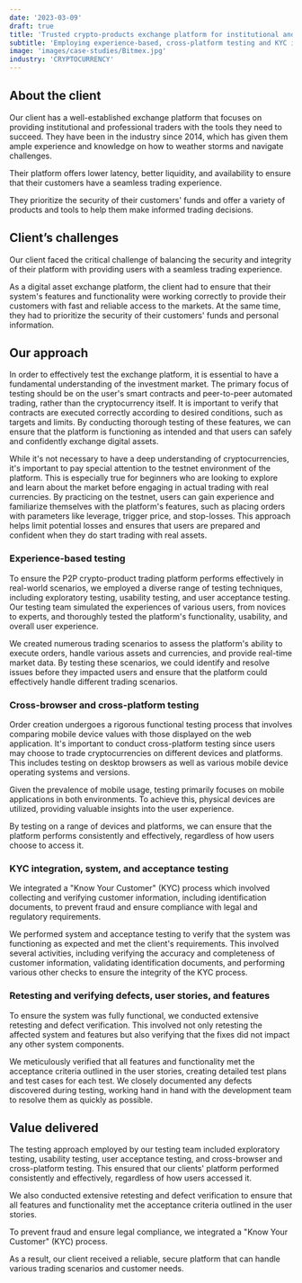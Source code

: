 ```yaml
---
date: '2023-03-09'
draft: true
title: 'Trusted crypto-products exchange platform for institutional and professional traders'
subtitle: 'Employing experience-based, cross-platform testing and KYC integration to ensure a seamless trading experience'
image: 'images/case-studies/Bitmex.jpg'
industry: 'CRYPTOCURRENCY'
---
```


## About the client

Our client has a well-established exchange platform that focuses on providing institutional and professional traders with the tools they need to succeed. They have been in the industry since 2014, which has given them ample experience and knowledge on how to weather storms and navigate challenges.

Their platform offers lower latency, better liquidity, and availability to ensure that their customers have a seamless trading experience.

They prioritize the security of their customers' funds and offer a variety of products and tools to help them make informed trading decisions.

## Client’s challenges

Our client faced the critical challenge of balancing the security and integrity of their platform with providing users with a seamless trading experience.

As a digital asset exchange platform, the client had to ensure that their system's features and functionality were working correctly to provide their customers with fast and reliable access to the markets. At the same time, they had to prioritize the security of their customers' funds and personal information.

## Our approach

In order to effectively test the exchange platform, it is essential to have a fundamental understanding of the investment market. The primary focus of testing should be on the user's smart contracts and peer-to-peer automated trading, rather than the cryptocurrency itself. It is important to verify that contracts are executed correctly according to desired conditions, such as targets and limits. By conducting thorough testing of these features, we can ensure that the platform is functioning as intended and that users can safely and confidently exchange digital assets.

While it's not necessary to have a deep understanding of cryptocurrencies, it's important to pay special attention to the testnet environment of the platform. This is especially true for beginners who are looking to explore and learn about the market before engaging in actual trading with real currencies. By practicing on the testnet, users can gain experience and familiarize themselves with the platform's features, such as placing orders with parameters like leverage, trigger price, and stop-losses. This approach helps limit potential losses and ensures that users are prepared and confident when they do start trading with real assets.

### Experience-based testing

To ensure the P2P crypto-product trading platform performs effectively in real-world scenarios, we employed a diverse range of testing techniques, including exploratory testing, usability testing, and user acceptance testing. Our testing team simulated the experiences of various users, from novices to experts, and thoroughly tested the platform's functionality, usability, and overall user experience.

We created numerous trading scenarios to assess the platform's ability to execute orders, handle various assets and currencies, and provide real-time market data. By testing these scenarios, we could identify and resolve issues before they impacted users and ensure that the platform could effectively handle different trading scenarios.

### Cross-browser and cross-platform testing

Order creation undergoes a rigorous functional testing process that involves comparing mobile device values with those displayed on the web application. It's important to conduct cross-platform testing since users may choose to trade cryptocurrencies on different devices and platforms. This includes testing on desktop browsers as well as various mobile device operating systems and versions.

Given the prevalence of mobile usage, testing primarily focuses on mobile applications in both environments. To achieve this, physical devices are utilized, providing valuable insights into the user experience.

By testing on a range of devices and platforms, we can ensure that the platform performs consistently and effectively, regardless of how users choose to access it.

### KYC integration, system, and acceptance testing

We integrated a "Know Your Customer" (KYC) process which involved collecting and verifying customer information, including identification documents, to prevent fraud and ensure compliance with legal and regulatory requirements.

We performed system and acceptance testing to verify that the system was functioning as expected and met the client's requirements. This involved several activities, including verifying the accuracy and completeness of customer information, validating identification documents, and performing various other checks to ensure the integrity of the KYC process.

### Retesting and verifying defects, user stories, and features

To ensure the system was fully functional, we conducted extensive retesting and defect verification. This involved not only retesting the affected system and features but also verifying that the fixes did not impact any other system components.

We meticulously verified that all features and functionality met the acceptance criteria outlined in the user stories, creating detailed test plans and test cases for each test. We closely documented any defects discovered during testing, working hand in hand with the development team to resolve them as quickly as possible.

## Value delivered

The testing approach employed by our testing team included exploratory testing, usability testing, user acceptance testing, and cross-browser and cross-platform testing. This ensured that our clients' platform performed consistently and effectively, regardless of how users accessed it.

We also conducted extensive retesting and defect verification to ensure that all features and functionality met the acceptance criteria outlined in the user stories.

To prevent fraud and ensure legal compliance, we integrated a "Know Your Customer" (KYC) process.

As a result, our client received a reliable, secure platform that can handle various trading scenarios and customer needs.
